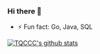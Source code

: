 ### Hi there 👋


- ⚡ Fun fact: Go, Java, SQL

[![TQCCC's github stats](https://github-readme-stats.vercel.app/api?username=TQCCC)](https://github.com/TQCCC)

<!--
**TQCCC/TQCCC** is a ✨ _special_ ✨ repository because its `README.md` (this file) appears on your GitHub profile.

Here are some ideas to get you started:

- 🔭 I’m currently working on ...
- 🌱 I’m currently learning ...
- 👯 I’m looking to collaborate on ...
- 🤔 I’m looking for help with ...
- 💬 Ask me about ...
- 📫 How to reach me: ...
- 😄 Pronouns: ...
-->

